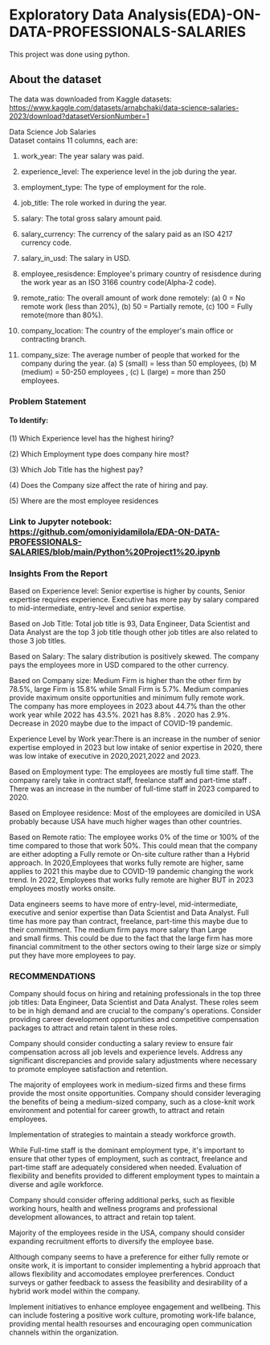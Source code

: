 # Exploratory Data Analysis(EDA)-ON-DATA-PROFESSIONALS-SALARIES
This project was done using python.


## About the dataset

The data was downloaded from Kaggle datasets: https://www.kaggle.com/datasets/arnabchaki/data-science-salaries-2023/download?datasetVersionNumber=1

Data Science Job Salaries  
Dataset contains 11 columns, each are: 



1.  work_year: The year salary was paid.



2.  experience_level: The experience level in the job during the year.
      
      
      
3.  employment_type: The type of employment for the role.
      
      
      
4.  job_title: The role worked in during the year.



5.  salary: The total gross salary amount paid.



6.  salary_currency: The currency of the salary paid as an ISO 4217 currency code.



7.  salary_in_usd: The salary in USD.



8.  employee_resisdence: Employee's primary country of resisdence during the work year as an ISO 3166 country code(Alpha-2 code).



9.  remote_ratio: The overall amount of work done remotely:
        (a) 0 = No remote work (less than 20%),
        (b) 50 = Partially remote,
        (c) 100 = Fully remote(more than 80%).
        
        
        
10. company_location: The country of the employer's main office or contracting branch.



11. company_size: The average number of people that worked for the company during the year.
        (a) S (small) = less than 50 employees,
        (b) M (medium) = 50-250 employees ,
        (c) L (large) = more than 250 employees.

### Problem Statement

#### To Identify:
    
(1) Which Experience level has the highest hiring?

(2) Which Employment type does company hire most?

(3) Which Job Title has the highest pay?

(4) Does the Company size affect the rate of hiring and pay.

(5) Where are the most employee residences
 
### Link to Jupyter notebook: https://github.com/omoniyidamilola/EDA-ON-DATA-PROFESSIONALS-SALARIES/blob/main/Python%20Project1%20.ipynb 

### Insights From the Report

Based on Experience level: Senior expertise is higher by counts, Senior expertise requires experience. Executive has more pay by salary compared to mid-intermediate, entry-level and senior expertise.  
    
Based on Job Title: Total job title is 93, Data Engineer, Data Scientist and Data Analyst are the top 3 job title though other job titles are also related to those 3 job titles. 
    
Based on Salary: The salary distribution is positively skewed. The company pays the employees more in USD compared to the other currency.         
    
Based on Company size: Medium Firm is higher than the other firm by 78.5%, large Firm is 15.8% while Small Firm is 5.7%.  Medium companies provide maximum onsite opportunities and minimum fully remote work.                                                                          
The company has more employees in 2023 about 44.7% than the other work year while 2022 has 43.5%. 2021 has 8.8% .  2020 has 2.9%. Decrease in 2020 maybe due to the impact of COVID-19 pandemic.                   
    
Experience Level by Work year:There is an increase in the number of senior expertise employed in 2023 but low intake of senior expertise in 2020, there was low intake of executive in 2020,2021,2022 and 2023.   
    
Based on Employment type: The employees are mostly full time staff. The company rarely take in contract staff, freelance staff and part-time staff  . 
There was an increase in the number of full-time staff in 2023 compared to 2020.   

Based on Employee residence: Most of the employees are domiciled in USA probably because USA have much higher wages than other countries.

Based on Remote ratio: The employee works 0% of the time or 100% of the time compared to those that work 50%. This could mean that the company are either adopting a Fully remote or On-site culture rather than a Hybrid approach.  In 2020,Employees that works fully remote are higher, same applies to 2021 this maybe due to COVID-19 pandemic changing the work trend. In 2022, Employees that works fully remote are higher BUT in 2023 employees mostly works onsite.   

Data engineers seems to have more of entry-level, mid-intermediate, executive and senior expertise than Data Scientist and Data Analyst.  Full time has more pay than contract, freelance, part-time this maybe due to their committment. The medium firm pays more salary than Large and small firms. This could be due to the fact that the large firm has more financial commitment to the other sectors owing to their large size or simply put they have more employees to pay.
    
                                                             

### RECOMMENDATIONS

Company should focus on hiring and retaining professionals in the top three job titles: Data Engineer, Data Scientist and Data Analyst. These roles seem to be in high demand and are crucial to the company's operations. Consider providing career development opportunities and competitive compensation packages to attract and retain talent in these roles.
    
Company should consider conducting a salary review to ensure fair compensation across all job levels and experience levels. Address any significant discrepancies and provide salary adjustments where necessary to promote employee satisfaction and retention.

The majority of employees work in medium-sized firms and these firms provide the most onsite opportunities. Company should consider leveraging the benefits of being a medium-sized company, such as a close-knit work environment and potential for career growth, to attract and retain employees.

Implementation of strategies to maintain a steady workforce growth.

While Full-time staff is the dominant employment type, it's important to ensure that other types of employment, such as contract, freelance and part-time staff are adequately considered when needed. Evaluation of flexibility and benefits provided to different employment types to maintain a diverse and agile workforce.

Company should consider offering additional perks, such as flexible working hours, health and wellness programs and professional development allowances, to attract and retain top talent.

Majority of the employees reside in the USA, company should consider expanding recruitment efforts to diversify the employee base.

Although company seems to have a preference for either fully remote or onsite work, it is important to consider implementing a hybrid approach that allows flexibility and accomodates employee prerferences. Conduct surveys or gather feedback to assess the feasibility and desirability of a hybrid work model within the company.




Implement initiatives to enhance employee engagement and wellbeing. This can include fostering a positive work culture, promoting work-life balance, providing mental health resourses and encouraging open communication channels within the organization.



